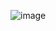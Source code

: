 ![image](https://github.com/DAD609/LeetCode_SQL/assets/67281187/c3b32040-afa4-425b-8a50-8aa199a4752e)
